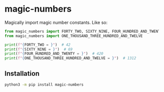 # magic-numbers

Magically import magic number constants. Like so:

```py
from magic_numbers import FORTY_TWO, SIXTY_NINE, FOUR_HUNDRED_AND_TWENTY
from magic_numbers import ONE_THOUSAND_THREE_HUNDRED_AND_TWELVE

print(f"{FORTY_TWO = }")  # 42
print(f"{SIXTY_NINE = }")  # 69
print(f"{FOUR_HUNDRED_AND_TWENTY = }")  # 420
print(f"{ONE_THOUSAND_THREE_HUNDRED_AND_TWELVE = }")  # 1312
```

## Installation

```sh
python3 -m pip install magic-numbers
```
